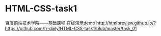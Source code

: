 # HTML-CSS-task1
百度前端技术学院——基础课程
在线演示demo
http://htmlpreview.github.io/?https://github.com/fr-daily/HTML-CSS-task1/blob/master/task_01
